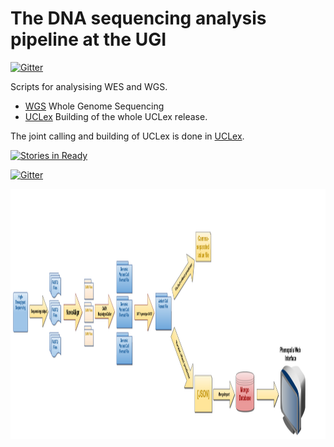 # The DNA sequencing analysis pipeline at the UGI

[![Gitter](https://badges.gitter.im/Join%20Chat.svg)](https://gitter.im/vplagnol/pipelines?utm_source=badge&utm_medium=badge&utm_campaign=pr-badge&utm_content=badge)

Scripts for analysising WES and WGS.

* [WGS](WGS) Whole Genome Sequencing
* [UCLex](UCLex) Building of the whole UCLex release.


The joint calling and building of UCLex is done in [UCLex](UCLex).

[![Stories in Ready](https://badge.waffle.io/pontikos/pipelines.png?label=ready&title=Ready)](http://waffle.io/pontikos/pipelines)

[![Gitter](https://badges.gitter.im/Join%20Chat.svg)](https://gitter.im/vplagnol/pipelines?utm_source=badge&utm_medium=badge&utm_campaign=pr-badge)

<p align="center">
  <img src="https://github.com/BaronKoy/DNASeq_pipeline/blob/master/phenopolis_flowchart.png" width="1000" height="400">
</p>
